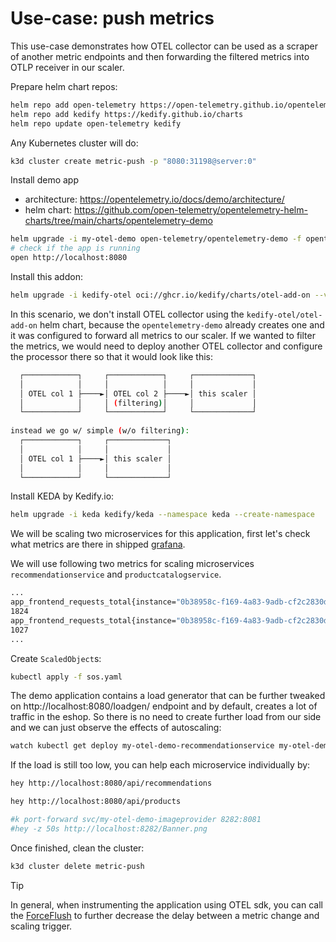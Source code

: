 # Use-case: push metrics

This use-case demonstrates how OTEL collector can be used as a scraper of another metric endpoints and
then forwarding the filtered metrics into OTLP receiver in our scaler.

Prepare helm chart repos:

```bash
helm repo add open-telemetry https://open-telemetry.github.io/opentelemetry-helm-charts
helm repo add kedify https://kedify.github.io/charts
helm repo update open-telemetry kedify
```

Any Kubernetes cluster will do:
```bash
k3d cluster create metric-push -p "8080:31198@server:0"
```

Install demo app
- architecture: https://opentelemetry.io/docs/demo/architecture/
- helm chart: https://github.com/open-telemetry/opentelemetry-helm-charts/tree/main/charts/opentelemetry-demo

```bash
helm upgrade -i my-otel-demo open-telemetry/opentelemetry-demo -f opentelemetry-demo-values.yaml
# check if the app is running
open http://localhost:8080
```

Install this addon:
```bash
helm upgrade -i kedify-otel oci://ghcr.io/kedify/charts/otel-add-on --version=v0.0.2 -f scaler-only-push-values.yaml
```

In this scenario, we don't install OTEL collector using the `kedify-otel/otel-add-on` helm chart, because
the `opentelemetry-demo` already creates one and it was configured to forward all metrics to our scaler.
If we wanted to filter the metrics, we would need to deploy another OTEL collector and configure the processor
there so that it would look like this:

```bash
  ┌────────────┐     ┌────────────┐     ┌─────────────┐
  │            │     │            │     │             │
  │ OTEL col 1 ├────►│ OTEL col 2 ├────►│ this scaler │
  │            │     │ (filtering)│     │             │
  └────────────┘     └────────────┘     └─────────────┘
   
instead we go w/ simple (w/o filtering):
  ┌────────────┐     ┌─────────────┐
  │            │     │             │
  │ OTEL col 1 ├────►│ this scaler │
  │            │     │             │
  └────────────┘     └─────────────┘
```

Install KEDA by Kedify.io:
```bash
helm upgrade -i keda kedify/keda --namespace keda --create-namespace
```

We will be scaling two microservices for this application, first let's check what metrics are there in shipped 
[grafana](http://localhost:8080/grafana/explore?schemaVersion=1&panes=%7B%222n3%22:%7B%22datasource%22:%22webstore-metrics%22,%22queries%22:%5B%7B%22refId%22:%22A%22,%22expr%22:%22app_frontend_requests_total%22,%22range%22:true,%22instant%22:true,%22datasource%22:%7B%22type%22:%22prometheus%22,%22uid%22:%22webstore-metrics%22%7D,%22editorMode%22:%22code%22,%22legendFormat%22:%22__auto%22,%22useBackend%22:false,%22disableTextWrap%22:false,%22fullMetaSearch%22:false,%22includeNullMetadata%22:true%7D%5D,%22range%22:%7B%22from%22:%22now-1h%22,%22to%22:%22now%22%7D%7D%7D&orgId=1).

We will use following two metrics for scaling microservices `recommendationservice` and `productcatalogservice`.
```bash
...
app_frontend_requests_total{instance="0b38958c-f169-4a83-9adb-cf2c2830d61e", job="opentelemetry-demo/frontend", method="GET", status="200", target="/api/recommendations"}
1824
app_frontend_requests_total{instance="0b38958c-f169-4a83-9adb-cf2c2830d61e", job="opentelemetry-demo/frontend", method="GET", status="200", target="/api/products"}
1027
...
```

Create `ScaledObject`s:
```bash
kubectl apply -f sos.yaml
```

The demo application contains a load generator that can be further tweaked on http://localhost:8080/loadgen/ endpoint and by
default, creates a lot of traffic in the eshop. So there is no need to create further load from our side and we can just
observe the effects of autoscaling:

```bash
watch kubectl get deploy my-otel-demo-recommendationservice my-otel-demo-productcatalogservice
```

If the load is still too low, you can help each microservice individually by:
```bash
hey http://localhost:8080/api/recommendations

hey http://localhost:8080/api/products

#k port-forward svc/my-otel-demo-imageprovider 8282:8081
#hey -z 50s http://localhost:8282/Banner.png
```

Once finished, clean the cluster:
```bash
k3d cluster delete metric-push
```

> [!TIP]
> In general, when instrumenting the application using OTEL sdk, you can call the 
> [ForceFlush](https://opentelemetry.io/docs/specs/otel/metrics/sdk/#forceflush-1)
> to further decrease the delay between a metric change and scaling trigger.
